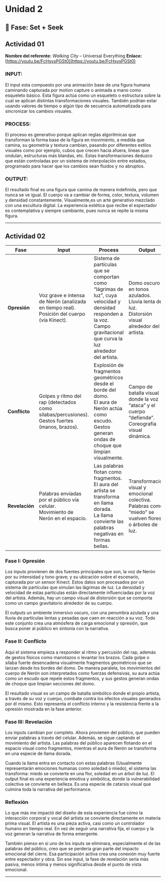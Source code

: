 # Unidad 2

## 🔎 Fase: Set + Seek



## Actividad 01 

**Nombre del referente:** *Walking City* – Universal Everything
**Enlace:** [https://youtu.be/FcHsysPGSt0](https://youtu.be/FcHsysPGSt0)

### INPUT:
El input esta compuesto por una animación base de una figura humana caminando capturada por motion capture o animada a mano como esqueleto básico. Esta figura actúa como un esqueleto o estructura sobre la cual se aplican distintas transformaciones visuales. También podrían estar usando valores de tiempo o algún tipo de secuencia automatizada para sincronizar los cambios visuales.

### PROCESS:
El proceso es generativo porque aplican reglas algorítmicas que transforman la forma base de la figura en movimiento, a medida que camina, su geometría y textura cambian, pasando por diferentes estilos visuales como por ejemplo, cubos que crecen hacia afuera, líneas que ondulan, estructuras más blandas, etc. Estas transformaciones deduzco que están controladas por un sistema de interpolación entre estados, programado para hacer que los cambios sean fluidos y no abruptos. 

### OUTPUT:
El resultado final es una figura que camina de manera indefinida, pero que nunca se ve igual. El cuerpo va a cambiar de forma, color, textura, volumen y densidad constantemente. Visualmente,es un arte generativo mezclado con una escultura digital. La experiencia estética que recibe el espectador es contemplativa y siempre cambiante, pues nunca se repite la misma figura.

---

## Actividad 02

| **Fase**       | **Input**                                                                                | **Process**                                                                                                                                                         | **Output**                                                                                         |
| -------------- | -------------------------------------------------------------------------------------------------- | ----------------------------------------------------------------------------------------------------------------------------------------------------------------------------- | ----------------------------------------------------------------------------------------------------------- |
| **Opresión**   | Voz grave e intensa de Nerón (analizada en tiempo real). <br> Posición del cuerpo (vía Kinect).    | Sistema de partículas que se comportan como “lágrimas de luz”, cuya velocidad y densidad responden a la voz. <br> Campo gravitacional que curva la luz alrededor del artista. | Domo oscuro en tonos azulados. <br> Lluvia lenta de luz. <br> Distorsión visual alrededor del artista.      |
| **Conflicto**  | Golpes y ritmo del rap (detectados como sílabas/percusiones). <br> Gestos fuertes (manos, brazos). | Explosión de fragmentos geométricos desde el borde del domo. <br> El aura de Nerón actúa como escudo. <br> Gestos generan ondas de choque que limpian visualmente.            | Campo de batalla visual donde la voz “ataca” y el cuerpo “defiende”. <br> Coreografía visual dinámica.      |
| **Revelación** | Palabras enviadas por el público vía celular. <br> Movimiento de Nerón en el espacio.              | Las palabras flotan como fragmentos. <br> El aura del artista se transforma en llama dorada. <br> La llama convierte las palabras negativas en formas bellas.                 | Transformación visual y emocional colectiva. <br> Palabras como “miedo” se vuelven flores o árboles de luz. |


### Fase I: Opresión

Los inputs provienen de dos fuentes principales que son, la voz de Nerón por su intensidad y tono grave; y su ubicación sobre el escenario, capturada por un sensor Kinect. Estos datos son procesados por un sistema de partículas que simulan las lágrimas de luz. La densidad y velocidad de estas partículas están directamente influenciadas por la voz del artista. Además, hay un campo visual de distorsión que se comporta como un campo gravitatorio alrededor de su cuerpo.

El outputs un ambiente inmersivo oscuro, con una penumbra azulada y una lluvia de partículas lentas y pesadas que caen en reacción a su voz. Todo este conjunto crea una atmósfera de carga emocional y opresión, que busca poner al público en sintonía con la narrativa.

### Fase II: Conflicto

Aquí el sistema empieza a responder al ritmo y percusión del rap, además de gestos físicos como manotazos o levantar los brazos. Cada golpe o sílaba fuerte desencadena visualmente fragmentos geométricos que se lanzan desde los bordes del domo. De manera paralela, los movimientos del cuerpo de Nerón son interpretados como fuerzas defensivas, su aura actúa como un escudo que repele estos fragmentos, y sus gestos generan ondas de choque que limpian secciones del domo.

El resultado visual es un campo de batalla simbólico donde el propio artista, a través de su voz y cuerpo, combate contra los efectos visuales generados por él mismo. Esto representa el conflicto interno y la resistencia frente a la opresión mostrada en la fase anterior.

### Fase III: Revelación

Los inputs cambian por completo. Ahora provienen del público, que pueden enviar palabras a través del celular. Además, se sigue captando el movimiento del artista. Las palabras del público aparecen flotando en el espacio visual como fragmentos, mientras el aura de Nerón se transforma en una especie de llama dorada.

Cuando la llama entra en contacto con estas palabras (Usualmente representarán emociones humanas como soledad o miedo), el sistema las transforma: miedo se convierte en una flor, soledad en un árbol de luz. El output final es una experiencia emotiva y simbólica, donde la vulnerabilidad colectiva se convierte en belleza. Es una especie de catarsis visual que culmina toda la narrativa del performance.

### Reflexión

Lo que más me impactó del diseño de esta experiencia fue cómo la interacción corporal y vocal del artista se convierte directamente en materia prima visual. El artista es una pieza activa, casi como un controlador humano en tiempo real. En vez de seguir una narrativa fija, el cuerpo y la voz generan la narrativa de forma emergente.

También pienso en si uno de los inputs se eliminara, especialmente el de las palabras del público, creo que se perdería gran parte del impacto emocional del cierre. Esa participación activa crea una conexión muy fuerte entre espectador y obra. Sin ese input, la fase de revelación sería más pasiva, menos íntima y menos significativa desde el punto de vista emocional.

---


